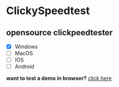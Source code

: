 # ClickySpeedtest

## opensource clickpeedtester

- [X] Windows
- [ ] MacOS
- [ ] IOS
- [ ] Android

**want to test a demo in browser?** [click here](https://cps.volxphy.de)
